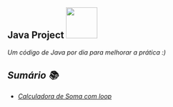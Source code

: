 <h2> Java Project <img src="https://media1.tenor.com/images/4a950a1e221d93e654047ecee711af5a/tenor.gif?itemid=8105026" width="70"></h2>
<p><em>Um código de Java por dia para melhorar a prática :)

## Sumário 📚
- [Calculadora de Soma com loop](https://github.com/annie-bot/Project-Java/tree/main/Calculadora%20Soma)
